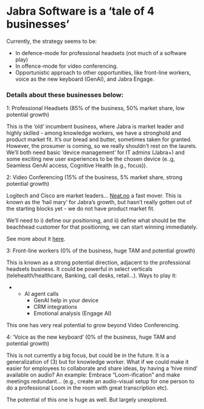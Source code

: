 # Jabra Software is a ‘tale of 4 businesses’

Currently, the strategy seems to be:

- In defence-mode for professional headsets (not much of a software play)
- In offence-mode for video conferencing.
- Opportunistic approach to other opportunities, like front-line workers, voice as the new keyboard (GenAI), and Jabra Engage.

  

### Details about these businesses below:

1: Professional Headsets (85% of the business, 50% market share, low potential growth)

This is the ‘old’ incumbent business, where Jabra is market leader and highly skilled - among knowledge workers, we have a stronghold and product market fit. It’s our bread and butter, sometimes taken for granted. However, the prosumer is coming, so we really shouldn’t rest on the laurels. We’ll both need basic ‘device management’ for IT admins (Jabra+) and some exciting new user experiences to be the chosen device (e..g, Seamless GenAI access, Cognitive Health (e.g., focus)).

  

2: Video Conferencing (15% of the business, 5% market share, strong potential growth)

Logitech and Cisco are market leaders... [Neat.no](http://Neat.no) a fast mover. This is known as the ‘hail mary’ for Jabra’s growth, but hasn’t really gotten out of the starting blocks yet - we do not have product market fit.

We’ll need to i) define our positioning, and ii) define what should be the beachhead customer for that positioning, we can start winning immediately.

See more about it [here](https://coda.io/d/_dz5jrUjdFER/_suPVu).

  

3: Front-line workers (0% of the business, huge TAM and potential growth)

This is known as a strong potential direction, adjacent to the professional headsets business. It could be powerful in select verticals (telehealth/healthcare, Banking, call desks, retail...). Ways to play it:

- - AI agent calls
    - GenAI help in your device
    - CRM integrations
    - Emotional analysis (Engage AI)

This one has very real potential to grow beyond Video Conferencing.

  

4: ‘Voice as the new keyboard’ (0% of the business, huge TAM and potential growth)

This is not currently a big focus, but could be in the future. It is a generalization of (3) but for knowledge worker. What if we could make it easier for employees to collaborate and share ideas, by having a ‘hive mind’ available on audio? An example: Embrace “Loom-ification” and make meetings redundant... (e.g., create an audio-visual setup for one person to do a professional Loom in the room with great transcription etc).

The potential of this one is huge as well. But largely unexplored.